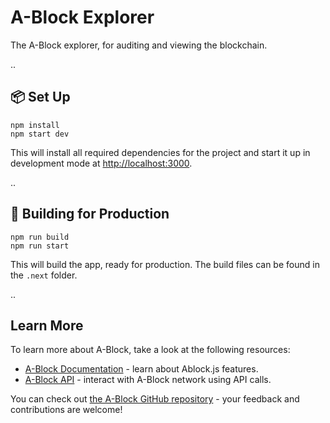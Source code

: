 # A-Block Explorer

The A-Block explorer, for auditing and viewing the blockchain.

..

## 📦 Set Up

```
npm install
npm start dev
```

This will install all required dependencies for the project and start it up in development mode at  [http://localhost:3000](http://localhost:3000). 

..

## 🔧 Building for Production

```
npm run build
npm run start
```

This will build the app, ready for production. The build files can be found in the `.next` folder.

..

## Learn More

To learn more about A-Block, take a look at the following resources:

- [A-Block Documentation](https://a-block.io/docs) - learn about Ablock.js features.
- [A-Block API](https://a-block.io/api) - interact with A-Block network using API calls.

You can check out [the A-Block GitHub repository](https://github.com/ABlockOfficial) - your feedback and contributions are welcome!

